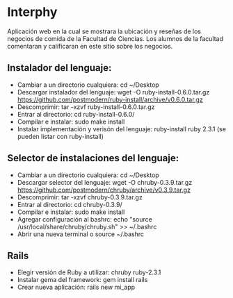 # Interphy
Aplicación web en la cual se mostrara la ubicación y reseñas de los negocios de comida de la Facultad de Ciencias. Los alumnos de la facultad comentaran y calificaran en este sitio sobre los negocios.

## Instalador del lenguaje:
  * Cambiar a un directorio cualquiera: cd ~/Desktop
  * Descargar instalador del lenguaje: wget -O ruby-install-0.6.0.tar.gz https://github.com/postmodern/ruby-install/archive/v0.6.0.tar.gz
  * Descomprimir: tar -xzvf ruby-install-0.6.0.tar.gz
  * Entrar al directorio: cd ruby-install-0.6.0/
  * Compilar e instalar: sudo make install
  * Instalar implementación y verisón del lenguaje: ruby-install ruby 2.3.1 (se pueden listar con ruby-install)

## Selector de instalaciones del lenguaje:
  * Cambiar a un directorio cualquiera: cd ~/Desktop
  * Descargar selector del lenguaje: wget -O chruby-0.3.9.tar.gz https://github.com/postmodern/chruby/archive/v0.3.9.tar.gz
  * Descomprimir: tar -xzvf chruby-0.3.9.tar.gz
  * Entrar al directorio: cd chruby-0.3.9/
  * Compilar e instalar: sudo make install
  * Agregar configuración al bashrc: echo "source /usr/local/share/chruby/chruby.sh" >> ~/.bashrc
  * Abrir una nueva terminal o source ~/.bashrc

## Rails
  * Elegir versión de Ruby a utilizar: chruby ruby-2.3.1
  * Instalar gema del framework: gem install rails
  * Crear nueva aplicación: rails new mi_app
